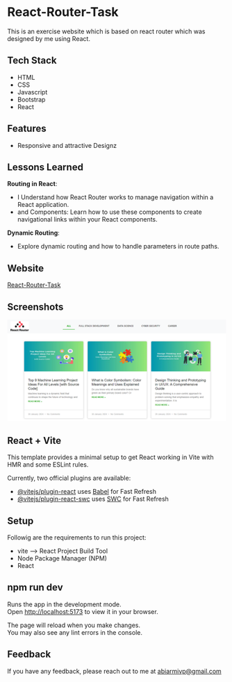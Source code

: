 
# React-Router-Task

This is an exercise website which is based on react router which was designed by me using React. 

## Tech Stack

- HTML
- CSS
- Javascript
- Bootstrap
- React

## Features

- Responsive and attractive Designz

## Lessons Learned

<b>Routing in React</b>: 
- I Understand how React Router works to manage navigation within a React application.
- <Link> and <NavLink> Components: Learn how to use these components to create navigational links within your React components.
<b>Dynamic Routing</b>: 
- Explore dynamic routing and how to handle parameters in route paths.


## Website

[React-Router-Task]()

## Screenshots

![App Screenshot](./public/Images/demo.png)

## React + Vite

This template provides a minimal setup to get React working in Vite with HMR and some ESLint rules.

Currently, two official plugins are available:

- [@vitejs/plugin-react](https://github.com/vitejs/vite-plugin-react/blob/main/packages/plugin-react/README.md) uses [Babel](https://babeljs.io/) for Fast Refresh
- [@vitejs/plugin-react-swc](https://github.com/vitejs/vite-plugin-react-swc) uses [SWC](https://swc.rs/) for Fast Refresh


## Setup

Followig are the requirements to run this project:
- vite --> React Project Build Tool
- Node Package Manager (NPM)
- React

## npm run dev

Runs the app in the development mode.\
Open [http://localhost:5173](http://localhost:5173) to view it in your browser.

The page will reload when you make changes.\
You may also see any lint errors in the console.

## Feedback

If you have any feedback, please reach out to me at abiarmivp@gmail.com

